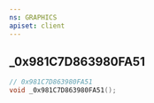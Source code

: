 ```yaml
---
ns: GRAPHICS
apiset: client
---
```

## _0x981C7D863980FA51

```c
// 0x981C7D863980FA51
void _0x981C7D863980FA51();
```





